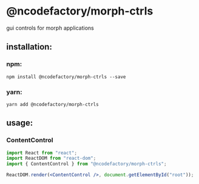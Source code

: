 # @ncodefactory/morph-ctrls

gui controls for morph applications

## installation:

### npm:

```
npm install @ncodefactory/morph-ctrls --save
```

### yarn:

```
yarn add @ncodefactory/morph-ctrls
```

## usage:

### ContentControl

```jsx
import React from "react";
import ReactDOM from "react-dom";
import { ContentControl } from "@ncodefactory/morph-ctrls";

ReactDOM.render(<ContentControl />, document.getElementById("root"));
```
